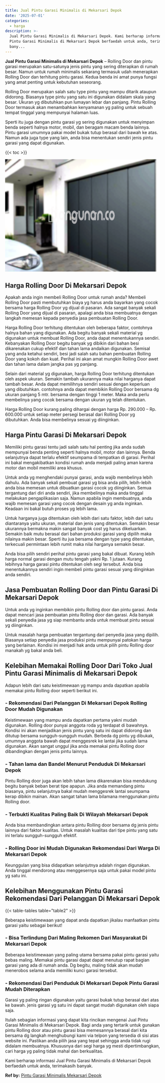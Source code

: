 ```yaml
---
title: Jual Pintu Garasi Minimalis di Mekarsari Depok
date: '2025-07-01'
categories:
  - harga
description: >-
  Jual Pintu Garasi Minimalis di Mekarsari Depok. Kami berharap informasi Jual
  Pintu Garasi Minimalis di Mekarsari Depok berfaedah untuk anda, terimakasih
  bany...
---
```


**Jual Pintu Garasi Minimalis di Mekarsari Depok** – Rolling Door dan pintu garasi merupakan satu-satunya jenis pintu yang sering diterapkan di rumah besar. Namun untuk rumah minimalis sekarang termasuk udah menerapkan Rolling Door dan terhitung pintu garasi. Kedua benda ini amat punya fungsi yang amat penting untuk kebutuhan seseorang.

Rolling Door merupakan salah satu type pintu yang mampu ditarik ataupun didorong. Biasanya type pintu yang satu ini digunakan didalam skala yang besar. Ukuran yg dibutuhkan pun lumayan lebar dan panjang. Pintu Rolling Door termasuk akan menambahkan kenyamanan yg paling untuk sebuah tempat tinggal yang mempunyai halaman luas.

Sperti itu juga dengan pintu garasi yg sering digunakan untuk menyimpan benda seperti halnya motor, mobil, dan beragam macam benda lainnya. Pintu garasi umumnya pakai model bukak tutup berasal dari bawah ke atas. Namun ada juga type yang lain, anda bisa menentukan sendiri jenis pintu garasi yang dapat digunakan.

{{< toc >}}

![Jual Pintu Garasi Minimalis di Mekarsari Depok](/images/pintu-garasi-57.png)

## Harga Rolling Door Di Mekarsari Depok

Apakah anda ingin membeli Rolling Door untuk rumah anda? Membeli Rolling Door pasti membutuhkan biaya yg harus anda bayarkan yang cocok bersama harga Rolling Door yg dijual di pasaran. Ada sangat banyak sekali Rolling Door yang dijual di pasaran, apalagi anda bisa membuatnya dengan langkah memesan kepada penyedia jasa pembuatan Rolling Door.

Harga Rolling Door terhitung ditentukan oleh beberapa faktor, contohnya halnya bahan yang digunakan. Ada begitu banyak sekali material yg digunakan untuk membuat Rolling Door, anda dapat menentukannya sendiri. Kebanyakan Rolling Door begitu banyak yg dibikin dari bahan besi dikarenakan cukup efektif dan tahan lama andaikan digunakan. Semisal yang anda ketahui sendiri, besi jadi salah satu bahan pembuatan Rolling Door yang kokoh dan kuat. Perihal ini akan amat mungkin Rolling Door awet dan tahan lama dalam jangka pas yg panjang.

Selain dari material yg digunakan, harga Rolling Door terhitung ditentukan oleh aspek ukuran. Semakin tambah ukurannya maka nilai harganya dapat tambah besar. Anda dapat memilihnya sendiri sesuai dengan keperluan yang dibutuhkan. contohnya anda dapat membikin Rolling Door bersama dg ukuran panjang 5 mtr. bersama dengan tinggi 1 meter. Maka anda perlu membelinya yang cocok bersama dengan ukuran yg telah ditentukan.

Harga Rolling Door kurang paling dihargai dengan harga Rp. 290.000 – Rp. 600.000 untuk setiap meter persegi berasal dari Rolling Door yg dibutuhkan. Anda bisa membelinya sesuai yg diinginkan.

## Harga Pintu Garasi Di Mekarsari Depok

Memiliki pintu garasi tentu jadi salah satu hal penting jika anda sudah mempunyai benda penting seperti halnya mobil, motor dan lainnya. Benda selanjutnya dapat terlalu efektif seumpama di tempatkan di garasi. Perihal ini bakal mengakibatkan kondisi rumah anda menjadi paling aman karena motor dan mobil memiliki area khusus.

Untuk anda yg menghendaki punyai garasi, anda wajib membelinya lebih dahulu. Ada banyak sekali pembuat garasi yg bisa anda pilih, lebih-lebih anda bisa memesan untuk dibuatkan garasi cocok yg diinginkan. Semua tergantung dari diri anda sendiri, jika membelinya maka anda tinggal melakukan pengaplikasian saja. Namun apabila ingin membuatnya, anda wajib memesan garasi yang cocok dengan desain yg anda inginkan. Keadaan ini bakal butuh proses yg lebih lama.

Untuk harganya juga ditentukan oleh lebih dari satu faktor, lebih dari satu diantaranya yaitu ukuran, material dan jenis yang ditentukan. Semakin besar ukurannya bermakna makin sangat banyak cost yg harus dikeluarkan. Semakin baik mutu berasal dari bahan produksi garasi yang dipilih maka nilainya makin besar. Sperti itu jua bersama dengan type yang ditentukan, terkecuali permintaan lebih rumit maka nilai harganya semakin besar.

Anda bisa pilih sendiri perihal pintu garasi yang bakal dibuat. Kurang lebih harga normal garasi dengan mutu tengah yakni Rp. 1 jutaan. Kurang lebihnya harga garasi pintu ditentukan oleh segi tersebut. Anda bisa menentukannya sendiri ingin membeli pintu garasi sesuai yang diinginkan anda sendiri.

## Jasa Pembuatan Rolling Door dan Pintu Garasi Di Mekarsari Depok

Untuk anda yg inginkan membikin pintu Rolling door dan pintu garasi. Anda dapat mencari jasa pembuatan pintu Rolling door dan garasi. Ada banyak sekali penyedia jasa yg siap membantu anda untuk membuat pintu sesuai yg diinginkan.

Untuk masalah harga pembuatan tergantung dari penyedia jasa yang dipilih. Biasanya setiap penyedia jasa produksi pintu mempunyai patokan harga yang berlainan. Kondisi ini menjadi hak anda untuk pilih pintu Rolling door manakah yg bakal anda beli.

## Kelebihan Memakai Rolling Door Dari Toko Jual Pintu Garasi Minimalis di Mekarsari Depok

Adapun lebih dari satu keistimewaan yg mampu anda dapatkan apabila memakai pintu Rolling door seperti berikut ini.

### \- Rekomendasi Dari Pelanggan Di Mekarsari Depok Rolling Door Mudah Digunakan

Keistimewaan yang mampu anda dapatkan pertama yakni mudah digunakan. Rolling door punyai anggota roda yg terdapat di bawahnya. Kondisi ini akan menjadikan jenis pintu yang satu ini dapat didorong dan ditutup bersama sungguh-sungguh mudah. Berbeda dg pintu yg dibukak, umumnya anggota bawah dapat menggesrek ke lantai jika sudah lama digunakan. Akan sangat unggul jika anda memakai pintu Rolling door dibandingkan dengan jenis pintu lainnya.

### \- Tahan lama dan Bandel Menurut Penduduk Di Mekarsari Depok

Pintu Rolling door juga akan lebih tahan lama dikarenakan bisa mendukung begitu banyak beban berat tipe apapun. Jika anda memandang pintu biasanya, pintu selanjutnya bakal mudah menggesrek lantai seumpama kerap dibikin mainan. Akan sangat tahan lama bilamana menggunakan pintu Rolling door.

### \- Terbukti Kualitas Paling Baik Di Wilayah Mekarsari Depok

Anda bisa membandingkan antara pintu Rolling door bersama dg jenis pintu lainnya dari faktor kualitas. Untuk masalah kualitas dari tipe pintu yang satu ini terlalu sungguh-sungguh efektif.

### \- Rolling Door ini Mudah Digunakan Rekomendasi Dari Warga Di Mekarsari Depok

Keunggulan yang bisa didapatkan selanjutnya adalah ringan digunakan. Anda tinggal mendorong atau menggesernya saja untuk pakai model pintu yg satu ini.

## Kelebihan Menggunakan Pintu Garasi Rekomendasi Dari Pelanggan Di Mekarsari Depok

{{< table-tables table="table2" >}}

Beberapa keistimewaan yang dapat anda dapatkan jikalau manfaatkan pintu garasi yaitu sebagai berikut!

### \- Bisa Terlindung Dari Maling Rekomen Dari Masyarakat Di Mekarsari Depok

Beberapa keistimewaan yang paling utama bersama pakai pintu garasi yaitu bebas maling. Memakai pintu garasi dapat dapat menutup rapat bagian garasi yang ada di rumah anda. Dg begitu, maling tidak akan mudah menerobos selama anda memiliki kunci garasi tersebut.

### \- Rekomendasi Dari Penduduk Di Mekarsari Depok Pintu Garasi Mudah Diterapkan

Garasi yg paling ringan digunakan yaitu garasi bukak tutup berasal dari atas ke bawah. jenis garasi yg satu ini dapat sangat mudah digunakan oleh siapa saja.

Itulah sebagian informasi yang dapat kita rincikan mengenai Jual Pintu Garasi Minimalis di Mekarsari Depok. Bagi anda yang tertarik untuk gunakan pintu Rolling door atau pintu garasi bisa memesannya berasal dari kita bersama dg langkah menghubungi kami via telpon yang tersedia di sisi atas website ini. Pastikan anda pilih jasa yang tepat sehingga anda tidak rugi didalam membuatnya. Khususnya dari segi harga yg mesti dipertimbangkan, cari harga yg paling tidak mahal dan berkualitas.

Kami berharap informasi Jual Pintu Garasi Minimalis di Mekarsari Depok berfaedah untuk anda, terimakasih banyak.

**Ref by:** [Pintu Garasi Minimalis Mekarsari Depok](https://id.wikipedia.org/wiki/Pintu)
